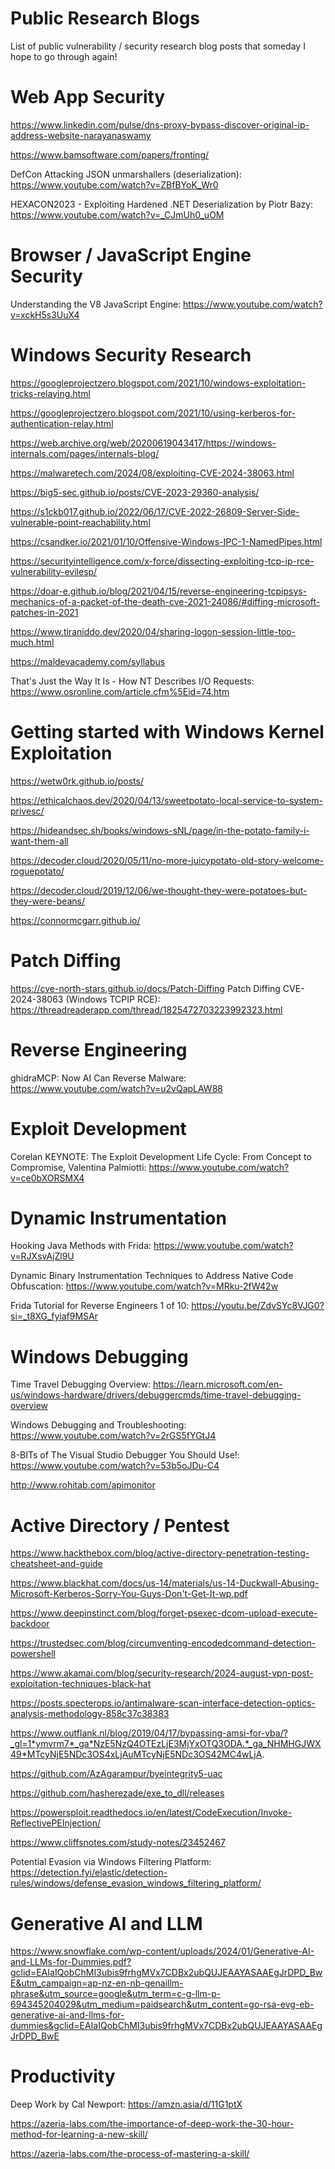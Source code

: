 # Public Research Blogs
List of public vulnerability / security research blog posts that someday I hope to go through again!

# Web App Security

https://www.linkedin.com/pulse/dns-proxy-bypass-discover-original-ip-address-website-narayanaswamy

https://www.bamsoftware.com/papers/fronting/

DefCon Attacking JSON unmarshallers (deserialization):
https://www.youtube.com/watch?v=ZBfBYoK_Wr0

HEXACON2023 - Exploiting Hardened .NET Deserialization by Piotr Bazy:
https://www.youtube.com/watch?v=_CJmUh0_uOM


# Browser / JavaScript Engine Security

Understanding the V8 JavaScript Engine:
https://www.youtube.com/watch?v=xckH5s3UuX4

# Windows Security Research

https://googleprojectzero.blogspot.com/2021/10/windows-exploitation-tricks-relaying.html

https://googleprojectzero.blogspot.com/2021/10/using-kerberos-for-authentication-relay.html

https://web.archive.org/web/20200619043417/https://windows-internals.com/pages/internals-blog/

https://malwaretech.com/2024/08/exploiting-CVE-2024-38063.html

https://big5-sec.github.io/posts/CVE-2023-29360-analysis/

https://s1ckb017.github.io/2022/06/17/CVE-2022-26809-Server-Side-vulnerable-point-reachability.html

https://csandker.io/2021/01/10/Offensive-Windows-IPC-1-NamedPipes.html

https://securityintelligence.com/x-force/dissecting-exploiting-tcp-ip-rce-vulnerability-evilesp/

https://doar-e.github.io/blog/2021/04/15/reverse-engineering-tcpipsys-mechanics-of-a-packet-of-the-death-cve-2021-24086/#diffing-microsoft-patches-in-2021

https://www.tiraniddo.dev/2020/04/sharing-logon-session-little-too-much.html

https://maldevacademy.com/syllabus

That's Just the Way It Is - How NT Describes I/O Requests: https://www.osronline.com/article.cfm%5Eid=74.htm

# Getting started with Windows Kernel Exploitation
https://wetw0rk.github.io/posts/

https://ethicalchaos.dev/2020/04/13/sweetpotato-local-service-to-system-privesc/

https://hideandsec.sh/books/windows-sNL/page/in-the-potato-family-i-want-them-all

https://decoder.cloud/2020/05/11/no-more-juicypotato-old-story-welcome-roguepotato/

https://decoder.cloud/2019/12/06/we-thought-they-were-potatoes-but-they-were-beans/

https://connormcgarr.github.io/

# Patch Diffing

https://cve-north-stars.github.io/docs/Patch-Diffing
Patch Diffing CVE-2024-38063 (Windows TCPIP RCE): https://threadreaderapp.com/thread/1825472703223992323.html

# Reverse Engineering
ghidraMCP: Now AI Can Reverse Malware: https://www.youtube.com/watch?v=u2vQapLAW88

# Exploit Development
Corelan
KEYNOTE: The Exploit Development Life Cycle: From Concept to Compromise, Valentina Palmiotti: https://www.youtube.com/watch?v=ce0bXORSMX4
# Dynamic Instrumentation

Hooking Java Methods with Frida: https://www.youtube.com/watch?v=RJXsvAjZl9U

Dynamic Binary Instrumentation Techniques to Address Native Code Obfuscation:
https://www.youtube.com/watch?v=MRku-2fW42w

Frida Tutorial for Reverse Engineers 1 of 10:
https://youtu.be/ZdvSYc8VJG0?si=_t8XG_fyiaf9MSAr

# Windows Debugging

Time Travel Debugging Overview: https://learn.microsoft.com/en-us/windows-hardware/drivers/debuggercmds/time-travel-debugging-overview

Windows Debugging and Troubleshooting:
https://www.youtube.com/watch?v=2rGS5fYGtJ4

8-BITs of The Visual Studio Debugger You Should Use!:
https://www.youtube.com/watch?v=53b5oJDu-C4

http://www.rohitab.com/apimonitor

# Active Directory / Pentest

https://www.hackthebox.com/blog/active-directory-penetration-testing-cheatsheet-and-guide

https://www.blackhat.com/docs/us-14/materials/us-14-Duckwall-Abusing-Microsoft-Kerberos-Sorry-You-Guys-Don't-Get-It-wp.pdf

https://www.deepinstinct.com/blog/forget-psexec-dcom-upload-execute-backdoor

https://trustedsec.com/blog/circumventing-encodedcommand-detection-powershell

https://www.akamai.com/blog/security-research/2024-august-vpn-post-exploitation-techniques-black-hat

https://posts.specterops.io/antimalware-scan-interface-detection-optics-analysis-methodology-858c37c38383

https://www.outflank.nl/blog/2019/04/17/bypassing-amsi-for-vba/?_gl=1*ymvrm7*_ga*NzE5NzQ4OTEzLjE3MjYxOTQ3ODA.*_ga_NHMHGJWX49*MTcyNjE5NDc3OS4xLjAuMTcyNjE5NDc3OS42MC4wLjA.

https://github.com/AzAgarampur/byeintegrity5-uac

https://github.com/hasherezade/exe_to_dll/releases

https://powersploit.readthedocs.io/en/latest/CodeExecution/Invoke-ReflectivePEInjection/

https://www.cliffsnotes.com/study-notes/23452467

Potential Evasion via Windows Filtering Platform: https://detection.fyi/elastic/detection-rules/windows/defense_evasion_windows_filtering_platform/

# Generative AI and LLM

https://www.snowflake.com/wp-content/uploads/2024/01/Generative-AI-and-LLMs-for-Dummies.pdf?gclid=EAIaIQobChMI3ubis9frhgMVx7CDBx2ubQUJEAAYASAAEgJrDPD_BwE&utm_campaign=ap-nz-en-nb-genaillm-phrase&utm_source=google&utm_term=c-g-llm-p-694345204029&utm_medium=paidsearch&utm_content=go-rsa-evg-eb-generative-ai-and-llms-for-dummies&gclid=EAIaIQobChMI3ubis9frhgMVx7CDBx2ubQUJEAAYASAAEgJrDPD_BwE


# Productivity

Deep Work by Cal Newport: https://amzn.asia/d/11G1ptX

https://azeria-labs.com/the-importance-of-deep-work-the-30-hour-method-for-learning-a-new-skill/

https://azeria-labs.com/the-process-of-mastering-a-skill/



